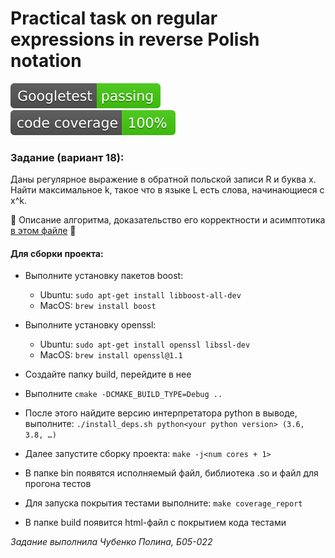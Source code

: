 # Practical task on regular expressions in reverse Polish notation
![Gtests](./tests/Googletest.svg) ![code coverage 100%](./tests/code_cov.svg)
### Задание (вариант 18):
Даны регулярное выражение в обратной польской записи R и буква x. Найти максимальное k, такое что в языке L есть слова, начинающиеся с x^k.

:small_red_triangle: Описание алгоритма, доказательство его корректности и асимптотика [в этом файле](Algorithm__correctness_and_asymptotics.pdf) :small_red_triangle_down:

#### Для сборки проекта:

- Выполните установку пакетов boost:
    - Ubuntu: ```sudo apt-get install libboost-all-dev```
    - MacOS: ```brew install boost```

- Выполните установку openssl:
    - Ubuntu: ```sudo apt-get install openssl libssl-dev```
    - MacOS: ```brew install openssl@1.1```

- Создайте папку build, перейдите в нее

- Выполните ```cmake -DCMAKE_BUILD_TYPE=Debug ..```

- После этого найдите версию интерпретатора python в выводе, выполните:
  ```./install_deps.sh python<your python version> (3.6, 3.8, …)```

- Далее запустите сборку проекта: ```make -j<num cores + 1>```

- В папке bin появятся исполняемый файл, библиотека .so и файл для прогона тестов

- Для запуска покрытия тестами выполните: ```make coverage_report```
  
- В папке build появится html-файл с покрытием кода тестами

*Задание выполнила Чубенко Полина, Б05-022*
